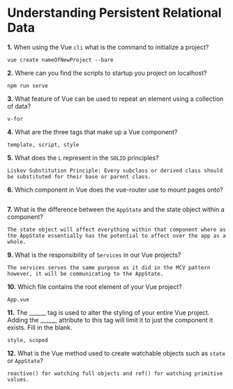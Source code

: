 # Understanding Persistent Relational Data

**1.** When using the Vue `cli` what is the command to initialize a project?
<!-- enter you answer in the space below -->
```
vue create nameOfNewProject --bare
```
**2.** Where can you find the scripts to startup you project on localhost?
<!-- enter you answer in the space below -->
```
npm run serve
```
**3.** What feature of Vue can be used to repeat an element using a collection of data?
<!-- enter you answer in the space below -->
```
v-for
```
**4.** What are the three tags that make up a Vue component?
<!-- enter you answer in the space below -->
```
template, script, style
```
**5.** What does the `L` represent in the `SOLID` principles?
<!-- enter you answer in the space below -->
```
Liskov Substitution Principle: Every subclass or derived class should be substituted for their base or parent class.
```
**6.** Which component in Vue does the vue-router use to mount pages onto?
<!-- enter you answer in the space below -->
```

```
**7.** What is the difference between the `AppState` and the state object within a component?
<!-- enter you answer in the space below -->
```
The state object will affect everything within that component where as the AppState essentially has the potential to affect over the app as a whole.
```
**9.** What is the responsibility of `Services` in our Vue projects?
<!-- enter you answer in the space below -->
```
The services serves the same purpose as it did in the MCV pattern however, it will be communicating to the AppState.
```
**10.** Which file contains the root element of your Vue project?
<!-- enter you answer in the space below -->
```
App.vue
```
**11.** The ______ tag is used to alter the styling of your entire Vue project.  Adding the ______ attribute to this tag will limit it to just the component it exists.  Fill in the blank.
<!-- enter you answer in the space below -->
```
style, scoped
```
**12.** What is the Vue method used to create watchable objects such as `state` or `AppState`?
<!-- enter you answer in the space below -->
```
reactive() for watching full objects and ref() for watching primitive values.
```